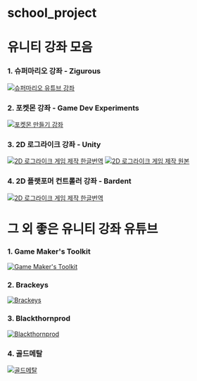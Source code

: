 # school_project   

# 유니티 강좌 모음
### 1. 슈퍼마리오 강좌 - Zigurous
[![슈퍼마리오 유튜브 강좌](https://img.youtube.com/vi/GCkq6XqyJZg/0.jpg)](https://www.youtube.com/watch?v=GCkq6XqyJZg&list=PLqlFiJjSZ2x1mrMpSQgYdRm8PyWRTg6He)


### 2. 포켓몬 강좌 - Game Dev Experiments
[![포켓몬 만들기 강좌](https://img.youtube.com/vi/_Pm16a18zy8/0.jpg)](https://www.youtube.com/watch?v=_Pm16a18zy8&list=PLLf84Zj7U26kfPQ00JVI2nIoozuPkykDX)

### 3. 2D 로그라이크 강좌 - Unity
[![2D 로그라이크 게임 제작 한글번역](https://img.youtube.com/vi/B3QsIIp1M2Y/0.jpg)](https://www.youtube.com/watch?v=B3QsIIp1M2Y&list=PLctzObGsrjfxSys0Tdq9vPl_YGVYSI337)
[![2D 로그라이크 게임 제작 원본](https://img.youtube.com/vi/Fdcnt2-Jf4w/0.jpg)](https://www.youtube.com/watch?v=Fdcnt2-Jf4w&list=PLX2vGYjWbI0SKsNH5Rkpxvxr1dPE0Lw8F)

### 4. 2D 플랫포머 컨트롤러 강좌 - Bardent
[![2D 로그라이크 게임 제작 한글번역](https://img.youtube.com/vi/Pux1GlFwKPs/0.jpg)](https://www.youtube.com/watch?v=Pux1GlFwKPs&list=PLy78FINcVmjA0zDBhLuLNL1Jo6xNMMq-W)

<!-- 주석 넣기 -->

# 그 외 좋은 유니티 강좌 유튜브
### 1. Game Maker's Toolkit
[![Game Maker's Toolkit](https://img.youtube.com/vi/7zLwa4bztWs/0.jpg)](https://youtu.be/7zLwa4bztWs)

### 2. Brackeys
[![Brackeys](https://img.youtube.com/vi/j48LtUkZRjU/0.jpg)](https://www.youtube.com/watch?v=j48LtUkZRjU&list=PLPV2KyIb3jR5QFsefuO2RlAgWEz6EvVi6)

### 3. Blackthornprod
[![Blackthornprod](https://img.youtube.com/vi/KCzEnKLaaPc/0.jpg)](https://youtu.be/KCzEnKLaaPc)

### 4. 골드메탈
[![골드메탈](https://img.youtube.com/vi/ETYzjbnLixY/0.jpg)](https://youtu.be/ETYzjbnLixY)
